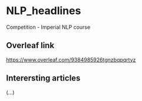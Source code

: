 # NLP_headlines
Competition - Imperial NLP course

## Overleaf link
https://www.overleaf.com/9384985926tgnzbqpqrtyz

## Interersting articles
(...)



